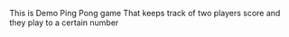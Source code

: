 This is Demo Ping Pong game
That keeps track of two players score and they play to a certain number

